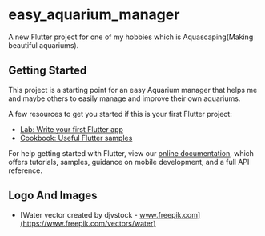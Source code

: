 # easy_aquarium_manager

A new Flutter project for one of my hobbies which is Aquascaping(Making beautiful aquariums).

## Getting Started

This project is a starting point for an easy Aquarium manager that helps me and maybe others to easily manage and improve their own aquariums.

A few resources to get you started if this is your first Flutter project:

- [Lab: Write your first Flutter app](https://flutter.dev/docs/get-started/codelab)
- [Cookbook: Useful Flutter samples](https://flutter.dev/docs/cookbook)

For help getting started with Flutter, view our
[online documentation](https://flutter.dev/docs), which offers tutorials,
samples, guidance on mobile development, and a full API reference.

## Logo And Images
- [Water vector created by djvstock - www.freepik.com](https://www.freepik.com/vectors/water)

